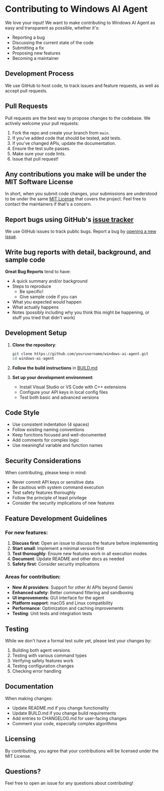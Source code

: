 # Contributing to Windows AI Agent

We love your input! We want to make contributing to Windows AI Agent as easy and transparent as possible, whether it's:

- Reporting a bug
- Discussing the current state of the code
- Submitting a fix
- Proposing new features
- Becoming a maintainer

## Development Process

We use GitHub to host code, to track issues and feature requests, as well as accept pull requests.

## Pull Requests

Pull requests are the best way to propose changes to the codebase. We actively welcome your pull requests:

1. Fork the repo and create your branch from `main`.
2. If you've added code that should be tested, add tests.
3. If you've changed APIs, update the documentation.
4. Ensure the test suite passes.
5. Make sure your code lints.
6. Issue that pull request!

## Any contributions you make will be under the MIT Software License

In short, when you submit code changes, your submissions are understood to be under the same [MIT License](http://choosealicense.com/licenses/mit/) that covers the project. Feel free to contact the maintainers if that's a concern.

## Report bugs using GitHub's [issue tracker](https://github.com/yourusername/windows-ai-agent/issues)

We use GitHub issues to track public bugs. Report a bug by [opening a new issue](https://github.com/yourusername/windows-ai-agent/issues/new).

## Write bug reports with detail, background, and sample code

**Great Bug Reports** tend to have:

- A quick summary and/or background
- Steps to reproduce
  - Be specific!
  - Give sample code if you can
- What you expected would happen
- What actually happens
- Notes (possibly including why you think this might be happening, or stuff you tried that didn't work)

## Development Setup

1. **Clone the repository**:

   ```bash
   git clone https://github.com/yourusername/windows-ai-agent.git
   cd windows-ai-agent
   ```

2. **Follow the build instructions** in [BUILD.md](BUILD.md)

3. **Set up your development environment**:
   - Install Visual Studio or VS Code with C++ extensions
   - Configure your API keys in local config files
   - Test both basic and advanced versions

## Code Style

- Use consistent indentation (4 spaces)
- Follow existing naming conventions
- Keep functions focused and well-documented
- Add comments for complex logic
- Use meaningful variable and function names

## Security Considerations

When contributing, please keep in mind:

- Never commit API keys or sensitive data
- Be cautious with system command execution
- Test safety features thoroughly
- Follow the principle of least privilege
- Consider the security implications of new features

## Feature Development Guidelines

### For new features:

1. **Discuss first**: Open an issue to discuss the feature before implementing
2. **Start small**: Implement a minimal version first
3. **Test thoroughly**: Ensure new features work in all execution modes
4. **Document**: Update README and other docs as needed
5. **Safety first**: Consider security implications

### Areas for contribution:

- **New AI providers**: Support for other AI APIs beyond Gemini
- **Enhanced safety**: Better command filtering and sandboxing
- **UI improvements**: GUI interface for the agent
- **Platform support**: macOS and Linux compatibility
- **Performance**: Optimization and caching improvements
- **Testing**: Unit tests and integration tests

## Testing

While we don't have a formal test suite yet, please test your changes by:

1. Building both agent versions
2. Testing with various command types
3. Verifying safety features work
4. Testing configuration changes
5. Checking error handling

## Documentation

When making changes:

- Update README.md if you change functionality
- Update BUILD.md if you change build requirements
- Add entries to CHANGELOG.md for user-facing changes
- Comment your code, especially complex algorithms

## Licensing

By contributing, you agree that your contributions will be licensed under the MIT License.

## Questions?

Feel free to open an issue for any questions about contributing!
